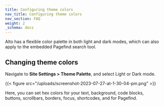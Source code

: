 ```yaml
---
title: Configuring theme colors
nav_title: Configuring theme colors
nav_section: FAQ
weight: 2
_schema: docs
---
```

Alto has a flexible color palette in both light and dark modes, which can also apply to the embedded Pagefind search tool.&nbsp;

## Changing theme colors

Navigate to **Site Settings &gt; Theme Palette**, and select Light or Dark mode.

{{< figure src="/uploads/screenshot-2023-07-27-at-1-30-04-pm.png" >}}

Here, you can set hex colors for your text, background, code blocks, buttons, scrollbars, borders, focus, shortcodes, and for Pagefind.
